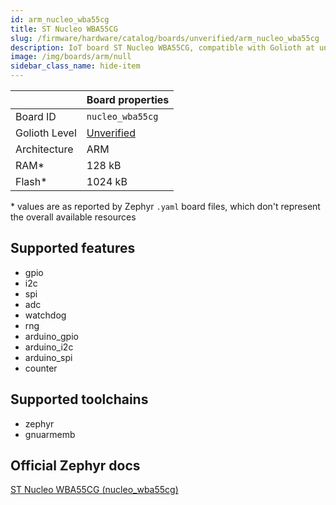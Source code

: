 ```yaml
---
id: arm_nucleo_wba55cg
title: ST Nucleo WBA55CG
slug: /firmware/hardware/catalog/boards/unverified/arm_nucleo_wba55cg
description: IoT board ST Nucleo WBA55CG, compatible with Golioth at unverified level.
image: /img/boards/arm/null
sidebar_class_name: hide-item
---
```


[//]: # (This is an auto-generated file, do not edit! Changes to it will be lost upon re-generation)



|                | Board properties     |
| -------------  | -------------------- |
| Board ID       | `nucleo_wba55cg` |
| Golioth Level  | [Unverified](/firmware/hardware#unverified-boards) |
| Architecture   | ARM |
| RAM*           | 128 kB |
| Flash*         | 1024 kB |

\* values are as reported by Zephyr `.yaml` board files, which don't represent the overall available resources



## Supported features

* gpio
* i2c
* spi
* adc
* watchdog
* rng
* arduino_gpio
* arduino_i2c
* arduino_spi
* counter

## Supported toolchains

* zephyr
* gnuarmemb

## Official Zephyr docs

[ST Nucleo WBA55CG (nucleo_wba55cg)](https://docs.zephyrproject.org/latest/boards/arm/nucleo_wba55cg/doc/index.html)
